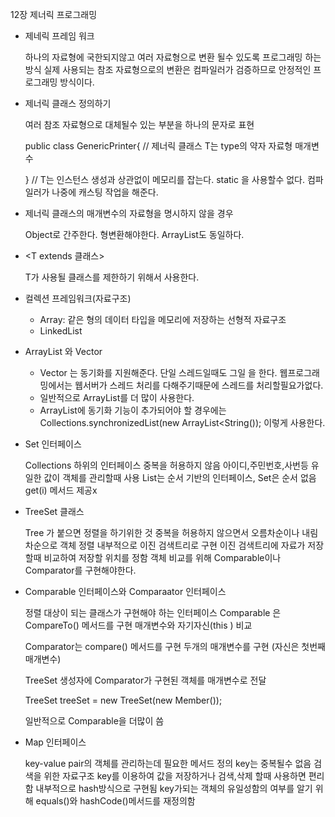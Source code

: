  12장 제너릭 프로그래밍
 
 
 - 제네릭 프레임 워크
   
   하나의 자료형에 국한되지않고 여러 자료형으로 변환 될수 있도록 프로그래밍 하는 방식
   실제 사용되는 참조 자료형으로의 변환은 컴파일러가 검증하므로 안정적인 프로그래밍 방식이다.
   

   
- 제너릭 클래스 정의하기

  여러 참조 자료형으로 대체될수 있는 부분을 하나의 문자로 표현
  
  public class GenericPrinter<T>{  // 제너릭 클래스 T는 type의 약자 자료형 매개변수

    }                              // T는 인스턴스 생성과 상관없이 메모리를 잡는다. static 을 사용할수 없다.
  컴파일러가 나중에 캐스팅 작업을 해준다.
  
- 제너릭 클래스의 매개변수의 자료형을 명시하지 않을 경우

   Object로 간주한다. 형변환해야한다. ArrayList도 동일하다.


- <T extends 클래스>
 
  T가 사용될 클래스를 제한하기 위해서 사용한다. 
  
  
- 컬렉션 프레임워크(자료구조)
    
   - Array: 같은 형의 데이터 타입을 메모리에 저장하는 선형적 자료구조
   - LinkedList
   
   
- ArrayList 와 Vector 
   
   - Vector 는 동기화를 지원해준다. 단일 스레드일때도 그일 을 한다. 웹프로그래밍에서는 웹서버가 스레드 처리를 다해주기때문에 스레드를 처리할필요가없다.
   - 일반적으로 ArrayList를 더 많이 사용한다. 
   - ArrayList에 동기화 기능이 추가되어야 할 경우에는 
   Collections.synchronizedList(new ArrayList<String()); 이렇게 사용한다.
   
   
- Set 인터페이스

    Collections 하위의 인터페이스
    중복을 허용하지 않음
    아이디,주민번호,사번등 유일한 값이 객체를 관리할때 사용
    List는 순서 기반의 인터페이스, Set은 순서 없음
    get(i) 메서드 제공x
    
    
- TreeSet 클래스
    
    Tree 가 붙으면 정렬을 하기위한 것
    중복을 허용하지 않으면서 오름차순이나 내림차순으로 객체 정렬
    내부적으로 이진 검색트리로 구현
    이진 검색트리에 자료가 저장할때 비교하여 저장할 위치를 정함
    객체 비교를 위해 Comparable이나 Comparator를 구현해야한다.
    
    
- Comparable 인터페이스와 Comparaator 인터페이스

    정렬 대상이 되는 클래스가 구현해야 하는 인터페이스
    Comparable 은 CompareTo() 메서드를 구현
        매개변수와 자기자신(this ) 비교
        
    Comparator는 compare() 메서드를 구현
        두개의 매개변수를 구현 (자신은 첫번째 매개변수)
        
    TreeSet 생성자에 Comparator가 구현된 객체를 매개변수로 전달
    
    TreeSet<Member> treeSet = new TreeSet<Member>(new Member());
    
    일반적으로 Comparable을 더많이 씀
    
- Map 인터페이스
    
    key-value pair의 객체를 관리하는데 필요한 메서드 정의
    key는 중복될수 없음
    검색을 위한 자료구조
    key를 이용하여 값을 저장하거나 검색,삭제 할때 사용하면 편리함
    내부적으로 hash방식으로 구현됨
    key가되는 객체의 유일성함의 여부를 알기 위해 equals()와 hashCode()메서드를 재정의함
    
    